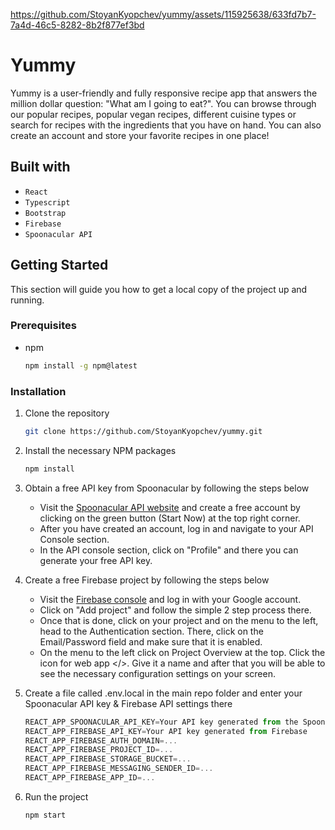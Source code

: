 https://github.com/StoyanKyopchev/yummy/assets/115925638/633fd7b7-7a4d-46c5-8282-8b2f877ef3bd

# Yummy

Yummy is a user-friendly and fully responsive recipe app that answers the million dollar question: "What am I going to eat?". You can browse through our popular recipes, popular vegan recipes, different cuisine types or search for recipes with the ingredients that you have on hand. You can also create an account and store your favorite recipes in one place!

## Built with

- `React`
- `Typescript`
- `Bootstrap`
- `Firebase`
- `Spoonacular API`

## Getting Started

This section will guide you how to get a local copy of the project up and running.

### Prerequisites

- npm
  ```sh
  npm install -g npm@latest
  ```

### Installation

1. Clone the repository
   ```sh
   git clone https://github.com/StoyanKyopchev/yummy.git
   ```
2. Install the necessary NPM packages
   ```sh
   npm install
   ```
3. Obtain a free API key from Spoonacular by following the steps below

   - Visit the [Spoonacular API website](https://spoonacular.com/food-api) and create a free account by clicking on the green button (Start Now) at the top right corner.
   - After you have created an account, log in and navigate to your API Console section.
   - In the API console section, click on "Profile" and there you can generate your free API key.

4. Create a free Firebase project by following the steps below

   - Visit the [Firebase console](https://console.firebase.google.com) and log in with your Google account.
   - Click on "Add project" and follow the simple 2 step process there.
   - Once that is done, click on your project and on the menu to the left, head to the Authentication section. There, click on the Email/Password field and make sure that it is enabled.
   - On the menu to the left click on Project Overview at the top. Click the icon for web app </>. Give it a name and after that you will be able to see the necessary configuration settings on your screen.

5. Create a file called .env.local in the main repo folder and enter your Spoonacular API key & Firebase API settings there
   ```js
   REACT_APP_SPOONACULAR_API_KEY=Your API key generated from the Spoonacular console
   REACT_APP_FIREBASE_API_KEY=Your API key generated from Firebase
   REACT_APP_FIREBASE_AUTH_DOMAIN=...
   REACT_APP_FIREBASE_PROJECT_ID=...
   REACT_APP_FIREBASE_STORAGE_BUCKET=...
   REACT_APP_FIREBASE_MESSAGING_SENDER_ID=...
   REACT_APP_FIREBASE_APP_ID=...
   ```
6. Run the project
   ```sh
   npm start
   ```
